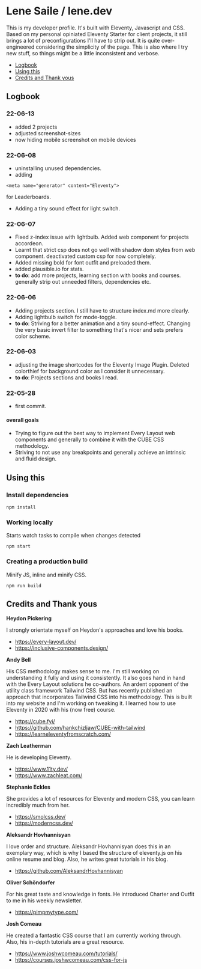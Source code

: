 # Lene Saile / lene.dev

This is my developer profile. It's built with Eleventy, Javascript and CSS. Based on my personal opiniated Eleventy Starter for client projects, it still brings a lot of preconfigurations I'll have to strip out. It is quite over-engineered considering the simplicity of the page.
This is also where I try new stuff, so things might be a little inconsistent and verbose.

- [Logbook](#logbook)
- [Using this](#using-this)
- [Credits and Thank yous](#credits-and-thank-yous)

## Logbook

### 22-06-13

- added 2 projects
- adjusted screenshot-sizes
- now hiding mobile screenshot on mobile devices

### 22-06-08

- uninstalling unused dependencies.
- adding

```
<meta name="generator" content="Eleventy">
```

for Leaderboards.

- Adding a tiny sound effect for light switch.

### 22-06-07

- Fixed z-index issue with lightbulb. Added web component for projects accordeon.
- Learnt that strict csp does not go well with shadow dom styles from web component. deactivated custom csp for now completely.
- Added missing bold for font outfit and preloaded them.
- added plausible.io for stats.
- **to do**: add more projects, learning section with books and courses. generally strip out unneeded filters, dependencies etc.

### 22-06-06

- Adding projects section. I still have to structure index.md more clearly.
- Adding lightbulb switch for mode-toggle.
- **to do**: Striving for a better animation and a tiny sound-effect. Changing the very basic invert filter to something that's nicer and sets prefers color scheme.

### 22-06-03

- adjusting the image shortcodes for the Eleventy Image Plugin. Deleted colorthief for background color as I consider it unnecessary.
- **to do**: Projects sections and books I read.

### 22-05-28

- first commit.

#### overall goals

- Trying to figure out the best way to implement Every Layout web components and generally to combine it with the CUBE CSS methodology.
- Striving to not use any breakpoints and generally achieve an intrinsic and fluid design.

## Using this

### Install dependencies

```
npm install
```

### Working locally

Starts watch tasks to compile when changes detected

```
npm start
```

### Creating a production build

Minify JS, inline and minify CSS.

```
npm run build
```

## Credits and Thank yous

**Heydon Pickering**

I strongly orientate myself on Heydon's approaches and love his books.

- https://every-layout.dev/
- https://inclusive-components.design/

**Andy Bell**

His CSS methodology makes sense to me. I'm still working on understanding it fully and using it consistently. It also goes hand in hand with the Every Layout solutions he co-authors. An ardent opponent of the utility class framework Tailwind CSS. But has recently published an approach that incorporates Tailwind CSS into his methodology. This is built into my website and I'm working on tweaking it.
I learned how to use Eleventy in 2020 with his (now free) course.

- https://cube.fyi/
- https://github.com/hankchizljaw/CUBE-with-tailwind
- https://learneleventyfromscratch.com/

**Zach Leatherman**

He is developing Eleventy.

- https://www.11ty.dev/
- https://www.zachleat.com/

**Stephanie Eckles**

She provides a lot of resources for Eleventy and modern CSS, you can learn incredibly much from her.

- https://smolcss.dev/
- https://moderncss.dev/

**Aleksandr Hovhannisyan**

I love order and structure. Aleksandr Hovhannisyan does this in an exemplary way, which is why I based the structure of eleventy.js on his online resume and blog. Also, he writes great tutorials in his blog.

- https://github.com/AleksandrHovhannisyan

**Oliver Schöndorfer**

For his great taste and knowledge in fonts.
He introduced Charter and Outfit to me in his weekly newsletter.

- https://pimpmytype.com/

**Josh Comeau**

He created a fantastic CSS course that I am currently working through. Also, his in-depth tutorials are a great resource.

- https://www.joshwcomeau.com/tutorials/
- https://courses.joshwcomeau.com/css-for-js
